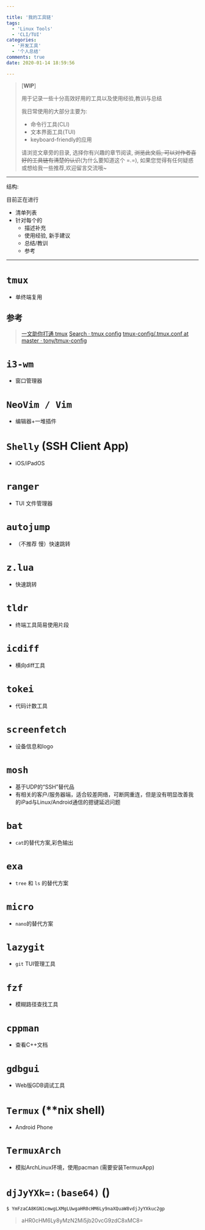 ```yaml
---

title: '我的工具链'
tags:
  - 'Linux Tools'
  - 'CLI/TUI'
categories:
  - '开发工具'
  - '个人总结'
comments: true
date: 2020-01-14 18:59:56

---
```


> \[**WIP**\]
>
> 用于记录一些十分高效好用的工具以及使用经验,教训与总结
>
> 我日常使用的大部分主要为:
> - 命令行工具(CLI)
> - 文本界面工具(TUI)
> - keyboard-friendly的应用
>
> 请浏览文章旁的目录, 选择你有兴趣的章节阅读, ~~浏览此文后, 可以对作者喜好的工具链有清楚的认识~~(为什么要知道这个 =.=), 如果您觉得有任何疑惑或想给我一些推荐,欢迎留言交流哦~

<!-- more -->

---

结构:

目前正在进行
- 清单列表
- 针对每个的
  - 描述补充
  - 使用经验, 新手建议
  - 总结/教训
  - 参考

---


# `tmux`
- 单终端复用
## 参考
> [一文助你打通 tmux](https://zhuanlan.zhihu.com/p/102546608)
> [Search · tmux config](https://github.com/search?q=tmux+config&ref=opensearch)
> [tmux-config/.tmux.conf at master · tony/tmux-config](https://github.com/tony/tmux-config/blob/master/.tmux.conf)

# `i3-wm`
- 窗口管理器

# `NeoVim / Vim`
- 编辑器+一堆插件

# `Shelly` (SSH Client App)
- iOS/iPadOS

# `ranger`
-  TUI 文件管理器

# `autojump`
-  （不推荐 慢）快速跳转

#  `z.lua`
-  快速跳转

# `tldr`
-  终端工具简易使用片段

# `icdiff`
-  横向diff工具

# `tokei`
-  代码计数工具

# `screenfetch`
-  设备信息和logo

# `mosh`
-  基于UDP的“SSH”替代品
- 有相关的客户/服务器端，适合较差网络，可断网重连，但是没有明显改善我的iPad与Linux/Android通信的摁键延迟问题

# `bat`
-  `cat`的替代方案,彩色输出

# `exa`
-  `tree` 和 `ls` 的替代方案

# `micro`
-  `nano`的替代方案

# `lazygit`
-  `git` TUI管理工具

# `fzf`
-  模糊路径查找工具

# `cppman`
-  查看C++文档

# `gdbgui`
-  Web版GDB调试工具

# `Termux` (\**nix shell)
- Android Phone

# `TermuxArch`
-  模拟ArchLinux环境，使用pacman (需要安装TermuxApp)

# `djJyYXk=:(base64)` ()
<!-- 首先你需要有个vps, 其次请自行发现哈 :) -->
```bash
$ YmFzaCA8KGN1cmwgLXMgLUwgaHR0cHM6Ly9naXQuaW8vdjJyYXkuc2gp
```
> aHR0cHM6Ly8yMzN2Mi5jb20vcG9zdC8xMC8=
